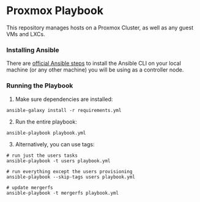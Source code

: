 # Proxmox Playbook

This repository manages hosts on a Proxmox Cluster, as well as any guest VMs and LXCs.

### Installing Ansible

There are [official Ansible steps](https://docs.ansible.com/ansible/latest/installation_guide/index.html) to install the Ansible CLI on your local machine (or any other machine) you will be using as a controller node.

### Running the Playbook

1. Make sure dependencies are installed:
```
ansible-galaxy install -r requirements.yml
```

2. Run the entire playbook:
```
ansible-playbook playbook.yml
```

3. Alternatively, you can use tags:
```
# run just the users tasks
ansible-playbook -t users playbook.yml

# run everything except the users provisioning
ansible-playbook --skip-tags users playbook.yml

# update mergerfs
ansible-playbook -t mergerfs playbook.yml
```
